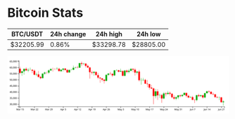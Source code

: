 # Bitcoin Stats

BTC/USDT|24h change|24h high|24h low|
|---|---|---|---|
|$32205.99|0.86%|$33298.78|$28805.00|

<img src="./chart.svg">
